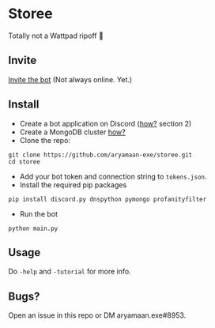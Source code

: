 # Storee
Totally not a Wattpad ripoff 👀

## Invite

[Invite the bot](https://discord.com/oauth2/authorize?client_id=871343361016070204&permissions=18496&scope=bot) (Not always online. Yet.)

## Install

- Create a bot application on Discord ([how?](https://www.wikihow.com/Create-a-Bot-in-Discord#Creating-the-Bot-on-Discord) section 2)
- Create a MongoDB cluster [how?](https://docs.atlas.mongodb.com/tutorial/create-new-cluster/)
- Clone the repo:
```
git clone https://github.com/aryamaan-exe/storee.git
cd storee
```
- Add your bot token and connection string to `tokens.json`.
- Install the required pip packages
```
pip install discord.py dnspython pymongo profanityfilter
```
- Run the bot
```
python main.py
```

## Usage

Do `-help` and `-tutorial` for more info.

## Bugs?

Open an issue in this repo or DM aryamaan.exe#8953.

